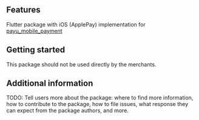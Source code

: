 ## Features

Flutter package with iOS (ApplePay) implementation for [payu_mobile_payment](../payu_mobile_payments)


## Getting started

This package should not be used directly by the merchants.


## Additional information

TODO: Tell users more about the package: where to find more information, how to 
contribute to the package, how to file issues, what response they can expect 
from the package authors, and more.